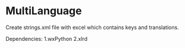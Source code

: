 # MultiLanguage
Create strings.xml file with excel which contains keys and translations.


Dependencies:
1.wxPython
2.xlrd
